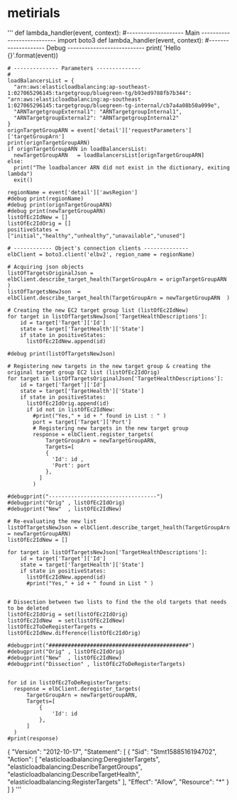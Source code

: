 # metirials
'''
def lambda_handler(event, context):
#-------------------- Main ---------------------------
import boto3
def lambda_handler(event, context):
    #-------------------- Debug ---------------------------
    print( 'Hello  {}'.format(event))
    
    # -------------- Parameters --------------
    # 
    loadBalancersList = {
      "arn:aws:elasticloadbalancing:ap-southeast-1:027065296145:targetgroup/bluegreen-tg/b93ed9788fb7b344": "arn:aws:elasticloadbalancing:ap-southeast-1:027065296145:targetgroup/bluegreen-tg-internal/cb7a4a08b50a099e",
      "ARNTargetgroupExternal1": "ARNTargetgroupInternal1",
      "ARNTargetgroupExternal2": "ARNTargetgroupInternal2"
    }
    orignTargetGroupARN = event['detail']['requestParameters']['targetGroupArn']
    print(orignTargetGroupARN)
    if orignTargetGroupARN in loadBalancersList:
      newTargetGroupARN   = loadBalancersList[orignTargetGroupARN]
    else:
      print("The loadbalancer ARN did not exist in the dictionary, exiting lambda")
      exit()

    regionName = event['detail']['awsRegion']
    #debug print(regionName)
    #debug print(orignTargetGroupARN)
    #debug print(newTargetGroupARN)
    listOfEc2IdNew = []
    listOfEc2IdOrig = []   
    positiveStates = ["initial","healthy","unhealthy","unavailable","unused"]
    
    # ------------ Object's connection clients --------------
    elbClient = boto3.client('elbv2', region_name = regionName)
    
    # Acquiring json objects
    listOfTargetsOriginalJson = elbClient.describe_target_health(TargetGroupArn = orignTargetGroupARN )
    listOfTargetsNewJson  = elbClient.describe_target_health(TargetGroupArn = newTargetGroupARN  )
    
    # Creating the new EC2 target group list (listOfEc2IdNew)
    for target in listOfTargetsNewJson['TargetHealthDescriptions']:
        id = target['Target']['Id']
        state = target['TargetHealth']['State']
        if state in positiveStates:
          listOfEc2IdNew.append(id)
          
    #debug print(listOfTargetsNewJson)
    
    # Registering new targets in the new target group & creating the original target group EC2 list (listOfEc2IdOrig)
    for target in listOfTargetsOriginalJson['TargetHealthDescriptions']:
        id = target['Target']['Id']
        state = target['TargetHealth']['State']
        if state in positiveStates:
          listOfEc2IdOrig.append(id)
          if id not in listOfEc2IdNew:
            #print("Yes," + id + " found in List : " )
            port = target['Target']['Port']
            # Registering new targets in the new target group
            response = elbClient.register_targets(
                TargetGroupArn = newTargetGroupARN,
                Targets=[
                {
                  'Id': id ,
                  'Port': port
                },
              ]
            )
        
    #debugprint("----------------------------------")
    #debugprint("Orig" , listOfEc2IdOrig)
    #debugprint("New"  , listOfEc2IdNew)
    
    # Re-evaluating the new list
    listOfTargetsNewJson = elbClient.describe_target_health(TargetGroupArn = newTargetGroupARN)
    listOfEc2IdNew = []   
     
    for target in listOfTargetsNewJson['TargetHealthDescriptions']:
        id = target['Target']['Id']
        state = target['TargetHealth']['State']
        if state in positiveStates:
          listOfEc2IdNew.append(id)
          #print("Yes," + id + " found in List " )
      
          
    # Dissection between two lists to find the the old targets that needs to be deleted
    listOfEc2IdOrig = set(listOfEc2IdOrig)
    listOfEc2IdNew  = set(listOfEc2IdNew)
    listOfEc2ToDeRegisterTargets = listOfEc2IdNew.difference(listOfEc2IdOrig)
    
    #debugprint("############################################")
    #debugprint("Orig" , listOfEc2IdOrig)
    #debugprint("New"  , listOfEc2IdNew)
    #debugprint("Dissection" , listOfEc2ToDeRegisterTargets)

    
    for id in listOfEc2ToDeRegisterTargets:
      response = elbClient.deregister_targets(
          TargetGroupArn = newTargetGroupARN,
          Targets=[
              {
                  'Id': id 
              },
          ]
      )
    #print(response)
{
    "Version": "2012-10-17",
    "Statement": [
        {
            "Sid": "Stmt1588516194702",
            "Action": [
                "elasticloadbalancing:DeregisterTargets",
                "elasticloadbalancing:DescribeTargetGroups",
                "elasticloadbalancing:DescribeTargetHealth",
                "elasticloadbalancing:RegisterTargets"
            ],
            "Effect": "Allow",
            "Resource": "*"
        }
    ]
}
'''  
